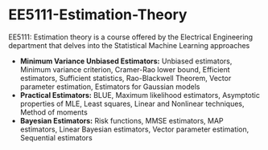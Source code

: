 # EE5111-Estimation-Theory
EE5111: Estimation theory is a course offered by the Electrical Engineering department that delves into the Statistical Machine Learning approaches
* **Minimum Variance Unbiased Estimators:** Unbiased estimators, Minimum variance criterion, Cramer-Rao lower bound, Efficient estimators, Sufficient statistics, Rao-Blackwell Theorem, Vector parameter estimation, Estimators for Gaussian models
* **Practical Estimators:** BLUE, Maximum likelihood estimators, Asymptotic properties of MLE, Least squares, Linear and Nonlinear techniques, Method of moments
* **Bayesian Estimators:** Risk functions, MMSE estimators, MAP estimators, Linear Bayesian estimators, Vector parameter estimation, Sequential estimators
